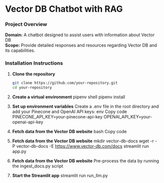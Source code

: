 # Vector DB Chatbot with RAG

### Project Overview

**Domain:** A chatbot designed to assist users with information about Vector DB  
**Scope:** Provide detailed responses and resources regarding Vector DB and its capabilities.

### Installation Instructions

1. **Clone the repository**
   ```bash
   git clone https://github.com/your-repository.git
   cd your-repository

2. **Create a virtual environment**
   pipenv shell
   pipenv install

3. **Set up environment variables**
   Create a .env file in the root directory and add your Pinecone and OpenAI API keys:
      env
      Copy code
      PINECONE_API_KEY=your-pinecone-api-key
      OPENAI_API_KEY=your-openai-api-key

4. **Fetch data from the Vector DB website**
   bash
   Copy code

5. **Fetch data from the Vector DB website**
   mkdir vector-db-docs
   wget -r -P vector-db-docs -E https://www.vector-db.com/docs
   streamlit run app.py

6. **Fetch data from the Vector DB website**
   Pre-process the data by running the ingest_docs.py script

7. **Start the Streamlit app**
   streamlit run run_llm.py


